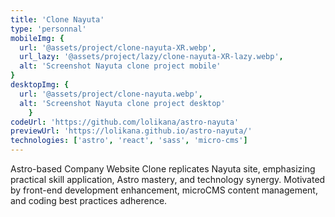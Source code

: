 ```yaml
---
title: 'Clone Nayuta'
type: 'personnal'
mobileImg: {
  url: '@assets/project/clone-nayuta-XR.webp',
  url_lazy: '@assets/project/lazy/clone-nayuta-XR-lazy.webp',
  alt: 'Screenshot Nayuta clone project mobile'
}
desktopImg: {
  url: '@assets/project/clone-nayuta.webp',
  alt: 'Screenshot Nayuta clone project desktop'
	}
codeUrl: 'https://github.com/lolikana/astro-nayuta'
previewUrl: 'https://lolikana.github.io/astro-nayuta/'
technologies: ['astro', 'react', 'sass', 'micro-cms']
---
```


Astro-based Company Website Clone replicates Nayuta site, emphasizing practical skill application, Astro mastery, and technology synergy. Motivated by front-end development enhancement, microCMS content management, and coding best practices adherence.
